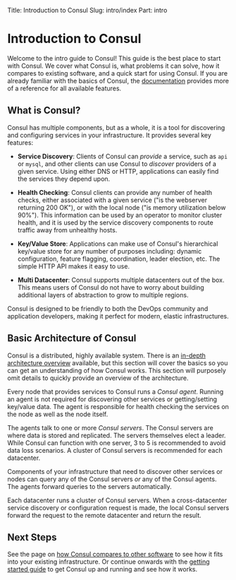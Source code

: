 Title: Introduction to Consul
Slug: intro/index
Part: intro

# Introduction to Consul

Welcome to the intro guide to Consul! This guide is the best place to start
with Consul. We cover what Consul is, what problems it can solve, how it compares
to existing software, and a quick start for using Consul. If you are already familiar
with the basics of Consul, the [documentation](/docs/index.html) provides more
of a reference for all available features.

## What is Consul?

Consul has multiple components, but as a whole, it is a tool for discovering
and configuring services in your infrastructure. It provides several
key features:

* **Service Discovery**: Clients of Consul can _provide_ a service, such as
  `api` or `mysql`, and other clients can use Consul to _discover_ providers
  of a given service. Using either DNS or HTTP, applications can easily find
  the services they depend upon.

* **Health Checking**: Consul clients can provide any number of health checks,
  either associated with a given service ("is the webserver returning 200 OK"), or
  with the local node ("is memory utilization below 90%"). This information can be
  used by an operator to monitor cluster health, and it is used by the service
  discovery components to route traffic away from unhealthy hosts.

* **Key/Value Store**: Applications can make use of Consul's hierarchical key/value
  store for any number of purposes including: dynamic configuration, feature flagging,
  coordination, leader election, etc. The simple HTTP API makes it easy to use.

* **Multi Datacenter**: Consul supports multiple datacenters out of the box. This
  means users of Consul do not have to worry about building additional layers of
  abstraction to grow to multiple regions.

Consul is designed to be friendly to both the DevOps community and
application developers, making it perfect for modern, elastic infrastructures.

## Basic Architecture of Consul

Consul is a distributed, highly available system. There is an
[in-depth architecture overview](/docs/internals/architecture.html) available,
but this section will cover the basics so you can get an understanding
of how Consul works. This section will purposely omit details to quickly
provide an overview of the architecture.

Every node that provides services to Consul runs a _Consul agent_. Running
an agent is not required for discovering other services or getting/setting
key/value data. The agent is responsible for health checking the services
on the node as well as the node itself.

The agents talk to one or more _Consul servers_. The Consul servers are
where data is stored and replicated. The servers themselves elect a leader.
While Consul can function with one server, 3 to 5 is recommended to avoid
data loss scenarios. A cluster of Consul servers is recommended for each
datacenter.

Components of your infrastructure that need to discover other services
or nodes can query any of the Consul servers _or_ any of the Consul agents.
The agents forward queries to the servers automatically.

Each datacenter runs a cluster of Consul servers. When a cross-datacenter
service discovery or configuration request is made, the local Consul servers
forward the request to the remote datacenter and return the result.

## Next Steps

See the page on [how Consul compares to other software](/intro/vs/index.html)
to see how it fits into your existing infrastructure. Or continue onwards with
the [getting started guide](/intro/getting-started/install.html) to get
Consul up and running and see how it works.
